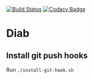 [![Build Status](https://api.travis-ci.org/bvlj/diab.svg)](https://travis-ci.org/bvlj/diab)
[![Codacy Badge](https://api.codacy.com/project/badge/Grade/5ba8b95a14d04075b86cce7ce71c46f0)](https://www.codacy.com/app/bvlj/diab?utm_source=github.com&amp;utm_medium=referral&amp;utm_content=bvlj/diab&amp;utm_campaign=Badge_Grade)

Diab
=====


## Install git push hooks

Run `./install-git-hook.sh`
